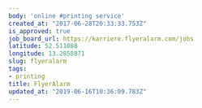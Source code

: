 ```yaml
---
body: 'online #printing service'
created_at: "2017-06-28T20:33:33.753Z"
is_approved: true
job_board_url: https://karriere.flyeralarm.com/jobs
latitude: 52.511088
longitude: 13.2858871
slug: flyeralarm
tags:
- printing
title: FlyerAlarm
updated_at: "2019-06-16T10:36:09.783Z"
---
```

